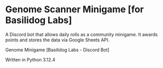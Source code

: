 # Genome Scanner Minigame [for Basilidog Labs]
A Discord bot that allows daily rolls as a community minigame. It awards points and stores the data via Google Sheets API.

Genome Minigame [Basilidog Labs - Discord Bot]

Written in Python 3.12.4
